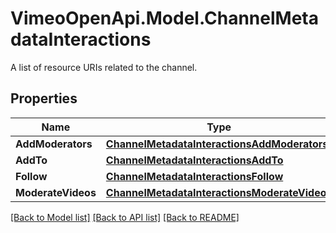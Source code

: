 # VimeoOpenApi.Model.ChannelMetadataInteractions
A list of resource URIs related to the channel.
## Properties

Name | Type | Description | Notes
------------ | ------------- | ------------- | -------------
**AddModerators** | [**ChannelMetadataInteractionsAddModerators**](ChannelMetadataInteractionsAddModerators.md) |  | 
**AddTo** | [**ChannelMetadataInteractionsAddTo**](ChannelMetadataInteractionsAddTo.md) |  | 
**Follow** | [**ChannelMetadataInteractionsFollow**](ChannelMetadataInteractionsFollow.md) |  | 
**ModerateVideos** | [**ChannelMetadataInteractionsModerateVideos**](ChannelMetadataInteractionsModerateVideos.md) |  | 

[[Back to Model list]](../README.md#documentation-for-models) [[Back to API list]](../README.md#documentation-for-api-endpoints) [[Back to README]](../README.md)

